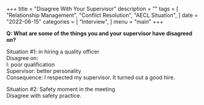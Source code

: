 +++
title = "Disagree With Your Supervisor"
description = ""
tags = [
    "Relationship Management",
    "Conflict Resolution",
    "AECL Situation",
]
date = "2022-06-15"
categories = [
    "Interview",
]
menu = "main"
+++

**Q: What are some of the things you and your supervisor have disagreed on?**

Situation #1: in hiring a quality officer  
Disagree on:  
I: poor qualification  
Supervisor: better personality  
Consequence: I respected my supervisor. It turned out a good hire.    

Situation #2: Safety moment in the meeting  
Disagree with safety practice.
